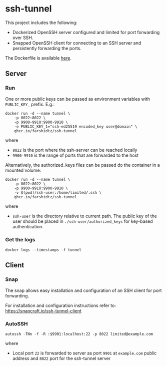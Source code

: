 # ssh-tunnel
This project includes the following:
- Dockerized OpenSSH server configured and limited for port forwarding over SSH.
- Snapped OpenSSH client for connecting to an SSH server and persistently forwarding the ports.

The Dockerfile is available [here](https://github.com/farshidtz/docker-ssh-tunnel/blob/master/Dockerfile).

## Server
### Run
One or more public keys can be passed as environment variables with
`PUBLIC_KEY_` prefix. E.g.:

```
docker run -d --name tunnel \
    -p 8022:8022 \
    -p 9900-9910:9900-9910 \
    -e PUBLIC_KEY_1="ssh-ed25519 encoded_key user@domain" \
    ghcr.io/farshidtz/ssh-tunnel
```
where 
 * `8022` is the port where the ssh-server can be reached locally
 * `9900-9910` is the range of ports that are forwarded to the host

Alternatively, the authorized_keys files can be passed do the container
in a mounted volume:

```
docker run -d --name tunnel \
    -p 8022:8022 \
    -p 9900-9910:9900-9910 \
    -v $(pwd)/ssh-user:/home/limited/.ssh \
    ghcr.io/farshidtz/ssh-tunnel
```
where 
* `ssh-user` is the directory relative to current path. The public key of the user should be placed in `./ssh-user/authorized_keys` for key-based authentication.


### Get the logs
```
docker logs --timestamps -f tunnel
```

## Client
### Snap
The snap allows easy installation and configuration of an SSH client for port forwarding.

For installation and configuration instructions refer to: https://snapcraft.io/ssh-tunnel-client

### AutoSSH
```
autossh -TNn -f -R :$9901:localhost:22 -p 8022 limited@example.com
```
where
 * Local port `22` is forwarded to server as port `9901` at `example.com` public address and `8022` port for the ssh-tunnel server
